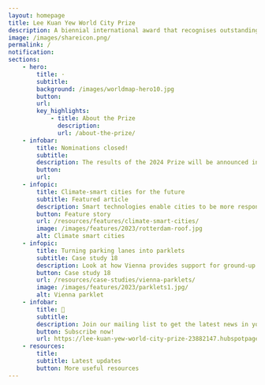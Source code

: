 ```yaml
---
layout: homepage
title: Lee Kuan Yew World City Prize
description: A biennial international award that recognises outstanding cities in tackling urban challenges to bring about a holistic & sustained urban transformation
image: /images/shareicon.png/
permalink: /
notification: 
sections:
    - hero:
        title: ·
        subtitle: 
        background: /images/worldmap-hero10.jpg
        button: 
        url: 
        key_highlights:
            - title: About the Prize
              description:
              url: /about-the-prize/
    - infobar:    
        title: Nominations closed!
        subtitle: 
        description: The results of the 2024 Prize will be announced in March 2024. Watch this space. 
        button: 
        url:
    - infopic:    
        title: Climate-smart cities for the future
        subtitle: Featured article
        description: Smart technologies enable cities to be more responsive and efficient in mitigating the impacts of climate change
        button: Feature story
        url: /resources/features/climate-smart-cities/
        image: /images/features/2023/rotterdam-roof.jpg
        alt: Climate smart cities
    - infopic:    
        title: Turning parking lanes into parklets
        subtitle: Case study 18
        description: Look at how Vienna provides support for ground-up temporary public space activation.
        button: Case study 18
        url: /resources/case-studies/vienna-parklets/
        image: /images/features/2023/parklets1.jpg/
        alt: Vienna parklet
    - infobar:    
        title: 📩
        subtitle: 
        description: Join our mailing list to get the latest news in your inbox!
        button: Subscribe now!  
        url: https://lee-kuan-yew-world-city-prize-23882147.hubspotpagebuilder.com/subscribe
    - resources:
        title: 
        subtitle: Latest updates
        button: More useful resources
---
```

